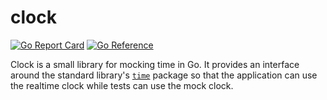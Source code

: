 clock
=====

[![Go Report Card](https://goreportcard.com/badge/github.com/bangzek/clock)](https://goreportcard.com/report/github.com/bangzek/clock)
[![Go Reference](https://pkg.go.dev/badge/github.com/bangzek/clock.svg)](https://pkg.go.dev/github.com/bangzek/clock)

Clock is a small library for mocking time in Go. It provides an interface
around the standard library's [`time`](https://pkg.go.dev/time) package so that
the application can use the realtime clock while tests can use the mock clock.
